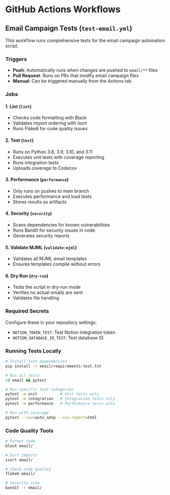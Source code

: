 # GitHub Actions Workflows

## Email Campaign Tests (`test-email.yml`)

This workflow runs comprehensive tests for the email campaign automation script.

### Triggers

- **Push**: Automatically runs when changes are pushed to `email/**` files
- **Pull Request**: Runs on PRs that modify email campaign files
- **Manual**: Can be triggered manually from the Actions tab

### Jobs

#### 1. Lint (`lint`)
- Checks code formatting with Black
- Validates import ordering with isort
- Runs Flake8 for code quality issues

#### 2. Test (`test`)
- Runs on Python 3.8, 3.9, 3.10, and 3.11
- Executes unit tests with coverage reporting
- Runs integration tests
- Uploads coverage to Codecov

#### 3. Performance (`performance`)
- Only runs on pushes to main branch
- Executes performance and load tests
- Stores results as artifacts

#### 4. Security (`security`)
- Scans dependencies for known vulnerabilities
- Runs Bandit for security issues in code
- Generates security reports

#### 5. Validate MJML (`validate-mjml`)
- Validates all MJML email templates
- Ensures templates compile without errors

#### 6. Dry Run (`dry-run`)
- Tests the script in dry-run mode
- Verifies no actual emails are sent
- Validates file handling

### Required Secrets

Configure these in your repository settings:

- `NOTION_TOKEN_TEST`: Test Notion integration token
- `NOTION_DATABASE_ID_TEST`: Test database ID

### Running Tests Locally

```bash
# Install test dependencies
pip install -r email/requirements-test.txt

# Run all tests
cd email && pytest

# Run specific test categories
pytest -m unit          # Unit tests only
pytest -m integration   # Integration tests only
pytest -m performance   # Performance tests only

# Run with coverage
pytest --cov=auto_smtp --cov-report=html
```

### Code Quality Tools

```bash
# Format code
black email/

# Sort imports
isort email/

# Check code quality
flake8 email/

# Security scan
bandit -r email/
```